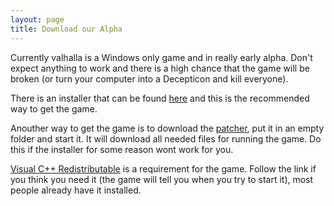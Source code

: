 ```yaml
---
layout: page
title: Download our Alpha
---
```


Currently valhalla is a Windows only game and in really early alpha. Don't expect anything to work and there is a high chance that the game will be broken (or turn your computer into a Decepticon and kill everyone).

There is an installer that can be found [here](http://valhalla-game.com/public/setup.exe) and this is the recommended way to get the game.

Anouther way to get the game is to download the [patcher](http://valhalla-game.com/public/patcher/startup.exe), put it in an empty folder and start it. It will download all needed files for running the game. Do this if the installer for some reason wont work for you. 

[Visual C++ Redistributable](https://www.microsoft.com/en-us/download/details.aspx?id=48145) is a requirement for the game. Follow the link if you think you need it (the game will tell you when you try to start it), most people already have it installed.
